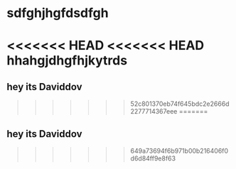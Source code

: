 # sdfghjhgfdsdfgh
<<<<<<< HEAD
<<<<<<< HEAD
hhahgjdhgfhjkytrds
=======
## hey its Daviddov
>>>>>>> 52c801370eb74f645bdc2e2666d2277714367eee
=======


## hey its Daviddov

>>>>>>> 649a73694f6b971b00b216406f0d6d84ff9e8f63

